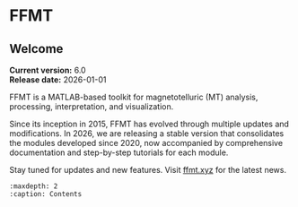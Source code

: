 # FFMT
## Welcome
**Current version:** 6.0  
**Release date:** 2026-01-01

FFMT is a MATLAB-based toolkit for magnetotelluric (MT) analysis, processing, interpretation, and visualization.

Since its inception in 2015, FFMT has evolved through multiple updates and modifications.
In 2026, we are releasing a stable version that consolidates the modules developed since 2020, now accompanied by comprehensive documentation and step-by-step tutorials for each module.

Stay tuned for updates and new features. Visit [ffmt.xyz](https://www.ffmt.xyz/) for the latest news.


```{toctree}
:maxdepth: 2
:caption: Contents

